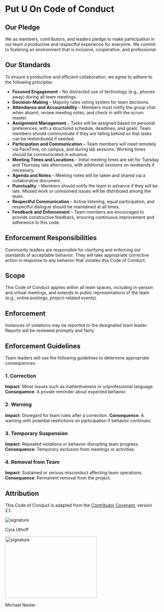 # Put U On Code of Conduct

## Our Pledge

We as members, contributors, and leaders pledge to make participation in our
team a productive and respectful experience for everyone. We commit to fostering
an environment that is inclusive, cooperative, and professional.

## Our Standards

To ensure a productive and efficient collaboration, we agree to adhere to the following principles:

* **Focused Engagement** – No distracted use of technology (e.g., phones away) during all team meetings.
* **Decision-Making** – Majority rules voting system for team decisions.
* **Attendance and Accountability** – Members must notify the group chat when absent, review meeting notes, and check in with the scrum master.
* **Assignment Management** – Tasks will be assigned based on personal preferences, with a structured schedule, deadlines, and goals. Team members should communicate if they are falling behind so that tasks can be redistributed if needed.
* **Participation and Communication** – Team members will meet remotely via FaceTime, on campus, and during lab sessions. Working times should be communicated in advance.
* **Meeting Times and Locations** – Initial meeting times are set for Tuesday and Thursday late afternoons, with additional sessions on weekends if necessary.
* **Agenda and Notes** – Meeting notes will be taken and shared via a collaborative document.
* **Punctuality** – Members should notify the team in advance if they will be late. Missed work or unresolved issues will be distributed among the team.
* **Respectful Communication** – Active listening, equal participation, and respectful dialogue should be maintained at all times.
* **Feedback and Enforcement** – Team members are encouraged to provide constructive feedback, ensuring continuous improvement and adherence to this code.

## Enforcement Responsibilities

Community leaders are responsible for clarifying and enforcing our standards of
acceptable behavior. They will take appropriate corrective action in response to
any behavior that violates this Code of Conduct.

## Scope

This Code of Conduct applies within all team spaces, including in-person and virtual meetings,
and extends to public representations of the team (e.g., online postings, project-related events).

## Enforcement

Instances of violations may be reported to the designated team leader. Reports will be reviewed promptly and fairly.

## Enforcement Guidelines

Team leaders will use the following guidelines to determine appropriate consequences:

### 1. Correction
**Impact**: Minor issues such as inattentiveness or unprofessional language.
**Consequence**: A private reminder about expected behavior.

### 2. Warning
**Impact**: Disregard for team rules after a correction.
**Consequence**: A warning with potential restrictions on participation if behavior continues.

### 3. Temporary Suspension
**Impact**: Repeated violations or behavior disrupting team progress.
**Consequence**: Temporary exclusion from meetings or activities.

### 4. Removal from Team
**Impact**: Sustained or serious misconduct affecting team operations.
**Consequence**: Permanent removal from the project.

## Attribution

This Code of Conduct is adapted from the [Contributor Covenant](https://www.contributor-covenant.org), version 2.1.

![signature](https://github.com/user-attachments/assets/26d13991-0ea7-4c70-80ed-9525ca2f8eff)

Cyra Uthoff

<img src="https://github.com/uthoffcyra/Put-U-On/blob/main/Michael_sign.jpg" alt="signature" width="300" height="200">

Michael Nester
